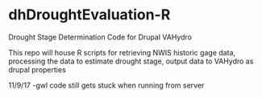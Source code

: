 # dhDroughtEvaluation-R
Drought Stage Determination Code for Drupal VAHydro

This repo will house R scripts for retrieving NWIS historic gage data, processing the data to estimate drought stage, output data to VAHydro as drupal properties 

11/9/17
	-gwl code still gets stuck when running from server 
